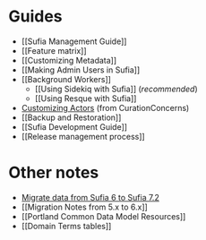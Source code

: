 # Guides

* [[Sufia Management Guide]]
* [[Feature matrix]]
* [[Customizing Metadata]]
* [[Making Admin Users in Sufia]]
* [[Background Workers]]
    * [[Using Sidekiq with Sufia]] (*recommended*)
    * [[Using Resque with Sufia]]
* [Customizing Actors](https://github.com/projecthydra-labs/curation_concerns/wiki/Actors) (from CurationConcerns)
* [[Backup and Restoration]]
* [[Sufia Development Guide]]
* [[Release management process]]

# Other notes

* [Migrate data from Sufia 6 to Sufia 7.2](https://github.com/projecthydra/sufia/wiki/Migrate-data-from-Sufia-6-to-Sufia-7.2-%5BWork-In-Progress%5D)
* [[Migration Notes from 5.x to 6.x]]
* [[Portland Common Data Model Resources]]
* [[Domain Terms tables]]
